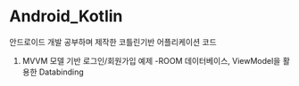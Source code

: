 # Android_Kotlin
안드로이드 개발 공부하며 제작한 코틀린기반 어플리케이션 코드

1. MVVM 모델 기반 로그인/회원가입 예제
  -ROOM 데이터베이스, ViewModel을 활용한 Databinding 
